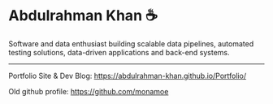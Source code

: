 # Abdulrahman Khan ☕
Software and data enthusiast building scalable data pipelines, automated testing solutions, data-driven applications and back-end systems.

---
Portfolio Site & Dev Blog: https://abdulrahman-khan.github.io/Portfolio/

Old github profile: https://github.com/monamoe
